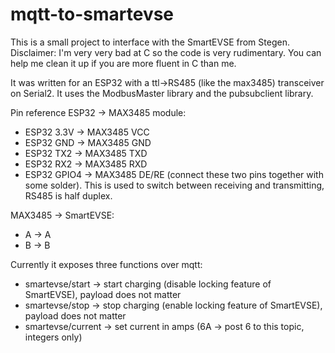 # mqtt-to-smartevse

This is a small project to interface with the SmartEVSE from Stegen. Disclaimer: I'm very very bad at C so the code is very rudimentary. You can help me clean it up if you are more fluent in C than me.

It was written for an ESP32 with a ttl->RS485 (like the max3485) transceiver on Serial2. It uses the ModbusMaster library and the pubsubclient library.

Pin reference ESP32 -> MAX3485 module:
* ESP32 3.3V -> MAX3485 VCC
* ESP32 GND -> MAX3485 GND
* ESP32 TX2 -> MAX3485 TXD
* ESP32 RX2 -> MAX3485 RXD
* ESP32 GPIO4 -> MAX3485 DE/RE (connect these two pins together with some solder). This is used to switch between receiving and transmitting, RS485 is half duplex.

MAX3485 -> SmartEVSE:
* A -> A
* B -> B

Currently it exposes three functions over mqtt:
* smartevse/start -> start charging (disable locking feature of SmartEVSE), payload does not matter
* smartevse/stop -> stop charging (enable locking feature of SmartEVSE), payload does not matter
* smartevse/current -> set current in amps (6A -> post 6 to this topic, integers only)
